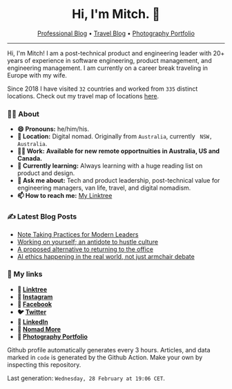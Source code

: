 <h1 align="center">Hi, I'm Mitch. 👋</h1>
<p align="center">
  <a href="https://mitchmalone.io">Professional Blog</a> •
  <a href="https://nomadmo.re">Travel Blog</a> •
  <a href="https://mitchmalone.photography">Photography Portfolio</a>
</p>

-------

Hi, I&#x27;m Mitch! I am a post-technical product and engineering leader with 20+ years of experience in software engineering, product management, and engineering management. I am currently on a career break traveling in Europe with my wife.

Since 2018 I have visited `32` countries and worked from `335` distinct locations. Check out
my travel map of locations <a href="https://nomadmo.re/maps/the-full-travel-map/">here</a>.

### 👨‍🎤 About

- **😄 Pronouns:** he/him/his.
- **📍 Location:** Digital nomad. Originally from `Australia`, currently ` NSW,
Australia`.
- **👷‍♂️ Work:** ****Available for new remote opportnuities in Australia, US and Canada.****
- **🌱 Currently learning:** Always learning with a huge reading list on product and design.
- **💬 Ask me about:** Tech and product leadership, post-technical value for engineering managers, van life, travel, and digital nomadism.
- **📫 How to reach me:** [My Linktree](https://linktr.ee/mitchmalone)

### ✍️ Latest Blog Posts
- [Note Taking Practices for Modern Leaders](https://mitchmalone.medium.com/note-taking-practices-for-modern-leaders-a2f33e914b97?source&#x3D;rss-dc3c26aefde1------2)
- [Working on yourself; an antidote to hustle culture](https://mitchmalone.medium.com/working-on-yourself-an-antidote-to-hustle-culture-5eb5e7363e1d?source&#x3D;rss-dc3c26aefde1------2)
- [A proposed alternative to returning to the office](https://mitchmalone.medium.com/a-proposed-alternative-to-returning-to-the-office-6a4bacebabc6?source&#x3D;rss-dc3c26aefde1------2)
- [AI ethics happening in the real world, not just armchair debate](https://mitchmalone.medium.com/ai-ethics-happening-in-the-real-world-not-just-armchair-debate-6121f07053fd?source&#x3D;rss-dc3c26aefde1------2)

### 🔗 My links
- **🔗 [Linktree](https://linktr.ee/mitchmalone)**
- **📸 [Instagram](https://www.instagram.com/mitchmalone)**
- **👤 [Facebook](https://www.facebook.com/mitchmalone)**
- **🐦 [Twitter](https://twitter.com/mitch__malone)**
- **👔 [LinkedIn](https://www.linkedin.com/in/mitchmalone)**
- **📍 [Nomad More](https://nomadmo.re)**
- **📸 [Photography Portfolio](https://mitchmalone.photography)**

Github profile automatically generates every 3 hours. Articles, and data marked in `code` is generated by the Github
Action. Make your own by inspecting this repository.

Last generation: `Wednesday, 28 February at 19:06 CET`.